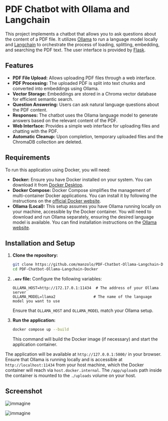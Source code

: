 # PDF Chatbot with Ollama and Langchain

This project implements a chatbot that allows you to ask questions about the content of a PDF file. It utilizes [Ollama](https://ollama.ai/) to run a language model locally and [Langchain](https://www.langchain.com/) to orchestrate the process of loading, splitting, embedding, and searching the PDF text. The user interface is provided by [Flask](https://flask.palletsprojects.com/).

## Features

* **PDF File Upload:** Allows uploading PDF files through a web interface.
* **PDF Processing:** The uploaded PDF is split into text chunks and converted into embeddings using Ollama.
* **Vector Storage:** Embeddings are stored in a Chroma vector database for efficient semantic search.
* **Question Answering:** Users can ask natural language questions about the PDF content.
* **Responses:** The chatbot uses the Ollama language model to generate answers based on the relevant content of the PDF.
* **Web Interface:** Provides a simple web interface for uploading files and chatting with the PDF.
* **Automatic Cleanup:** Upon completion, temporary uploaded files and the ChromaDB collection are deleted.


## Requirements

To run this application using Docker, you will need:

* **Docker:** Ensure you have Docker installed on your system. You can download it from [Docker Desktop](https://www.docker.com/products/docker-desktop/).
* **Docker Compose:** Docker Compose simplifies the management of multi-container Docker applications. You can install it by following the instructions on the [official Docker website](https://docs.docker.com/compose/install/).
* **Ollama (Local):** This setup assumes you have Ollama running locally on your machine, accessible by the Docker container. You will need to download and run Ollama separately, ensuring the desired language model is available. You can find installation instructions on the [Ollama website](https://ollama.ai/).


## Installation and Setup

1.  **Clone the repository:**

    ```bash
    git clone https://github.com/manzolo/PDF-Chatbot-Ollama-Langchain-Docker
    cd PDF-Chatbot-Ollama-Langchain-Docker
    ```

2.  **`.env` file:** Configure the following variables:

    ```env
    OLLAMA_HOST=http://172.17.0.1:11434  # The address of your Ollama server
    OLLAMA_MODEL=llama2                 # The name of the language model you want to use
    ```

    Ensure that `OLLAMA_HOST` and `OLLAMA_MODEL` match your Ollama setup.

3.  **Run the application:**

    ```bash
    docker compose up --build
    ```

    This command will build the Docker image (if necessary) and start the application container.

The application will be available at `http://127.0.0.1:5000/` in your browser. Ensure that Ollama is running locally and is accessible at `http://localhost:11434` from your host machine, which the Docker container will reach via `host.docker.internal`. The `/app/uploads` path inside the container is mounted to the `./uploads` volume on your host.

## Screenshot

![immagine](https://github.com/user-attachments/assets/f066e7db-ef13-4f88-9cd2-c68a4a67fe8e)

![immagine](https://github.com/user-attachments/assets/06330972-f23d-46d4-8870-2b6ea20d4861)


